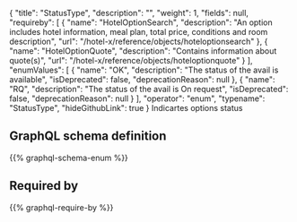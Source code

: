 {
  "title": "StatusType",
  "description": "",
  "weight": 1,
  "fields": null,
  "requireby": [
    {
      "name": "HotelOptionSearch",
      "description": "An option includes hotel information, meal plan, total price, conditions and room description",
      "url": "/hotel-x/reference/objects/hoteloptionsearch"
    },
    {
      "name": "HotelOptionQuote",
      "description": "Contains information about quote(s)",
      "url": "/hotel-x/reference/objects/hoteloptionquote"
    }
  ],
  "enumValues": [
    {
      "name": "OK",
      "description": "The status of the avail is available",
      "isDeprecated": false,
      "deprecationReason": null
    },
    {
      "name": "RQ",
      "description": "The status of the avail is On request",
      "isDeprecated": false,
      "deprecationReason": null
    }
  ],
  "operator": "enum",
  "typename": "StatusType",
  "hideGithubLink": true
}
Indicartes options status
## GraphQL schema definition

{{% graphql-schema-enum %}}

## Required by

{{% graphql-require-by %}}
